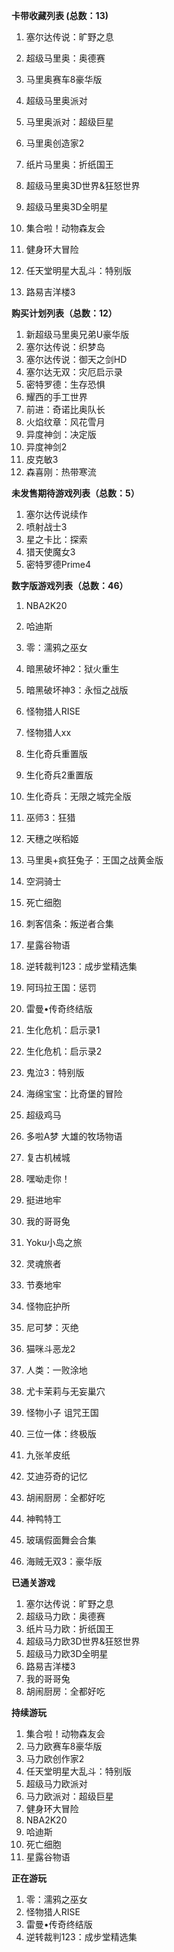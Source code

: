 **卡带收藏列表 (总数：13)**

1. 塞尔达传说：旷野之息

2. 超级马里奥：奥德赛

3. 马里奥赛车8豪华版

4. 超级马里奥派对

5. 马里奥派对：超级巨星

6. 马里奥创造家2

7. 纸片马里奥：折纸国王

8. 超级马里奥3D世界&狂怒世界

9. 超级马里奥3D全明星

10. 集合啦！动物森友会

11. 健身环大冒险

12. 任天堂明星大乱斗：特别版
13. 路易吉洋楼3



**购买计划列表（总数：12）**

1. 新超级马里奥兄弟U豪华版
2. 塞尔达传说：织梦岛
3. 塞尔达传说：御天之剑HD
4. 塞尔达无双：灾厄启示录
5. 密特罗德：生存恐惧
6. 耀西的手工世界
7. 前进：奇诺比奥队长
8. 火焰纹章：风花雪月
9. 异度神剑：决定版
10. 异度神剑2
11. 皮克敏3
12. 森喜刚：热带寒流



**未发售期待游戏列表（总数：5）**

1. 塞尔达传说续作
2. 喷射战士3
3. 星之卡比：探索
4. 猎天使魔女3
5. 密特罗德Prime4



**数字版游戏列表（总数：46）**

1. NBA2K20

2. 哈迪斯

3. 零：濡鸦之巫女

4. 暗黑破坏神2：狱火重生

5. 暗黑破坏神3：永恒之战版

6. 怪物猎人RISE

7. 怪物猎人xx

8. 生化奇兵重置版

9. 生化奇兵2重置版

10. 生化奇兵：无限之城完全版

11. 巫师3：狂猎

12. 天穗之咲稻姬

13. 马里奥+疯狂兔子：王国之战黄金版

14. 空洞骑士

15. 死亡细胞

16. 刺客信条：叛逆者合集

17. 星露谷物语

18. 逆转裁判123：成步堂精选集

19. 阿玛拉王国：惩罚

20. 雷曼•传奇终结版

21. 生化危机：启示录1

22. 生化危机：启示录2

23. 鬼泣3：特别版

24. 海绵宝宝：比奇堡的冒险

25. 超级鸡马

26. 多啦A梦 大雄的牧场物语

27. 复古机械城

28. 嘿呦走你！

29. 挺进地牢

30. 我的哥哥兔

31. Yoku小岛之旅

32. 灵魂旅者

33. 节奏地牢

34. 怪物庇护所

35. 尼可梦：灭绝

36. 猫咪斗恶龙2

37. 人类：一败涂地

38. 尤卡茉莉与无妄巢穴

39. 怪物小子 诅咒王国

40. 三位一体：终极版

41. 九张羊皮纸

42. 艾迪芬奇的记忆

43. 胡闹厨房：全都好吃

44. 神鸭特工

45. 玻璃假面舞会合集

46. 海贼无双3：豪华版

    

**已通关游戏**

1. 塞尔达传说：旷野之息
2. 超级马力欧：奥德赛
3. 纸片马力欧：折纸国王
4. 超级马力欧3D世界&狂怒世界
5. 超级马力欧3D全明星
6. 路易吉洋楼3
7. 我的哥哥兔
8. 胡闹厨房：全都好吃

**持续游玩**

1. 集合啦！动物森友会
2. 马力欧赛车8豪华版
3. 马力欧创作家2
4. 任天堂明星大乱斗：特别版
5. 超级马力欧派对
6. 马力欧派对：超级巨星
7. 健身环大冒险
8. NBA2K20
9. 哈迪斯
10. 死亡细胞
11. 星露谷物语

**正在游玩**

1. 零：濡鸦之巫女
2. 怪物猎人RISE
3. 雷曼•传奇终结版
4. 逆转裁判123：成步堂精选集